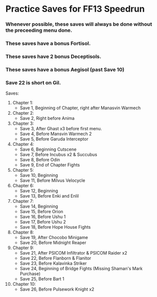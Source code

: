 # Practice Saves for FF13 Speedrun

### Whenever possible, these saves will always be done without the preceeding menu done.
### These saves have a bonus Fortisol.
### These saves have 2 bonus Deceptisols.
### These saves have a bonus Aegisol (past Save 10)
### Save 22 is short on Gil.


Saves:

1. Chapter 1:
    * Save 1, Beginning of Chapter, right after Manasvin Warmech
2. Chapter 2:
    * Save 2, Right before Anima
3. Chapter 3:
    * Save 3, After Ghast x3 before first menu.
    * Save 4, Before Mansvin Warmech 2
    * Save 5, Before Garuda Interceptor
4. Chapter 4:
    * Save 6, Beginning Cutscene
    * Save 7, Before Incubus x2 & Succubus
    * Save 8, Before Odin
    * Save 9, End of Chapter Fights
5. Chapter 5:
    * Save 10, Beginning
    * Save 11, Before Milvus Velocycle
6. Chapter 6:
    * Save 12, Beginning
    * Save 13, Before Enki and Enlil
7. Chapter 7:
    * Save 14, Beginning
    * Save 15, Before Orion
    * Save 16, Before Ushu 1
    * Save 17, Before Ushu 2
    * Save 18, Before Hope House Fights
8. Chapter 8:
    * Save 19, After Chocobo Minigame
    * Save 20, Before Midnight Reaper
9. Chapter 9:
    * Save 21, After PSICOM Infiltrator & PSICOM Raider x2
    * Save 22, Before Flanborn & Flanitor
    * Save 23, Before Kalavinka Striker
    * Save 24, Beginning of Bridge Fights (Missing Shaman's Mark Purchase)
    * Save 25, Before Bart 1
10. Chapter 10:
    * Save 26, Before Pulsework Knight x2


